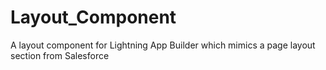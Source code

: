 # Layout_Component
A layout component for Lightning App Builder which mimics a page layout section from Salesforce
